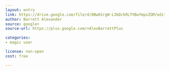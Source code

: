 ```yaml
---
layout: entry
link: https://drive.google.com/file/d/0Bw6SrgW-L3kDckRLTVBwYmpsZGM/edit
author: Barrett Alexander
source: google+
source-url: https://plus.google.com/+AlexBarrettPlus

categories:
- magic user

license: non-open
cost: free

---
```


